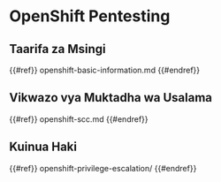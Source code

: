 # OpenShift Pentesting

## Taarifa za Msingi

{{#ref}}
openshift-basic-information.md
{{#endref}}

## Vikwazo vya Muktadha wa Usalama

{{#ref}}
openshift-scc.md
{{#endref}}

## Kuinua Haki

{{#ref}}
openshift-privilege-escalation/
{{#endref}}
